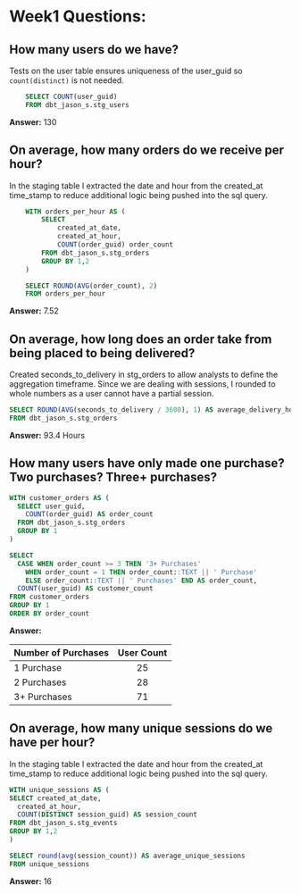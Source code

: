 # Week1 Questions:

## How many users do we have?

Tests on the user table ensures uniqueness of the user_guid so `count(distinct)` is not needed.

~~~~sql
    SELECT COUNT(user_guid)
    FROM dbt_jason_s.stg_users
~~~~
**Answer:** 130

## On average, how many orders do we receive per hour?
In the staging table I extracted the date and hour from the created_at time_stamp to reduce additional logic being pushed into the sql query.

~~~~sql
    WITH orders_per_hour AS (
        SELECT 
            created_at_date,
            created_at_hour,
            COUNT(order_guid) order_count
        FROM dbt_jason_s.stg_orders
        GROUP BY 1,2
    )

    SELECT ROUND(AVG(order_count), 2)
    FROM orders_per_hour
~~~~
**Answer:** 7.52

## On average, how long does an order take from being placed to being delivered?

Created seconds_to_delivery in stg_orders to allow analysts to define the aggregation timeframe. Since we are dealing with sessions, I rounded to whole numbers as a user cannot have a partial session.

~~~~sql
SELECT ROUND(AVG(seconds_to_delivery / 3600), 1) AS average_delivery_hours
FROM dbt_jason_s.stg_orders
~~~~
**Answer:** 93.4 Hours

## How many users have only made one purchase? Two purchases? Three+ purchases?

~~~~sql
WITH customer_orders AS (
  SELECT user_guid,
    COUNT(order_guid) AS order_count
  FROM dbt_jason_s.stg_orders
  GROUP BY 1
)

SELECT 
  CASE WHEN order_count >= 3 THEN '3+ Purchases'
    WHEN order_count = 1 THEN order_count::TEXT || ' Purchase'
    ELSE order_count::TEXT || ' Purchases' END AS order_count,
  COUNT(user_guid) AS customer_count
FROM customer_orders
GROUP BY 1
ORDER BY order_count
~~~~
**Answer:**

| Number of Purchases | User Count|
| :----- | :-----: |
|1 Purchase | 25 |
|2 Purchases| 28 |
|3+ Purchases| 71 |

## On average, how many unique sessions do we have per hour?
In the staging table I extracted the date and hour from the created_at time_stamp to reduce additional logic being pushed into the sql query.


~~~~sql
WITH unique_sessions AS (
SELECT created_at_date,
  created_at_hour,
  COUNT(DISTINCT session_guid) AS session_count
FROM dbt_jason_s.stg_events
GROUP BY 1,2
)

SELECT round(avg(session_count)) AS average_unique_sessions
FROM unique_sessions
~~~~
**Answer:** 16
